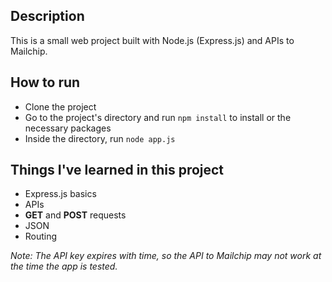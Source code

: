 ## Description
This is a small web project built with Node.js (Express.js) and APIs to Mailchip.


## How to run
* Clone the project
* Go to the project's directory and run `npm install` to install or the necessary packages
* Inside the directory, run `node app.js`

## Things I've learned in this project
- Express.js basics
- APIs
- **GET** and **POST** requests
- JSON
- Routing

_Note: The API key expires with time, so the API to Mailchip may not work at the time the app is tested._